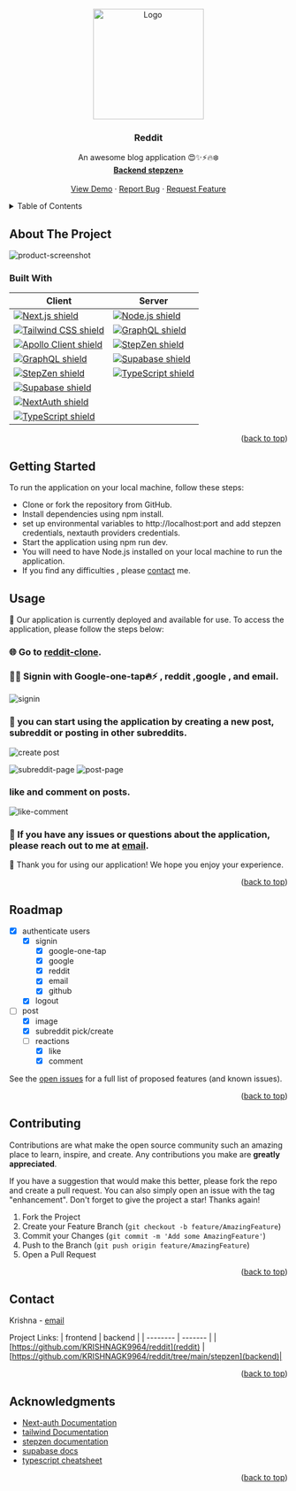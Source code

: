 <!-- PROJECT LOGO -->
<br />
<div align="center" >
  <a href="https://reddit-lime.vercel.app/" >
    <img src="public/assets/Reddit_Mark_OnWhite.svg" alt="Logo" width="200" height="200">
  </a>
<h3 align="center">Reddit</h3>

  <p align="center">
    An awesome blog application 😍✨⚡🔥❄️
    <br />
    <a href="https://github.com/KRISHNAGK9964/reddit/tree/main/stepzen"><strong>Backend stepzen»</strong></a>
    <br />
    <br />
    <a href="https://github.com/KRISHNAGK9964/reddit#usage">View Demo</a>
    ·
    <a href="https://github.com/KRISHNAGK9964/reddit/issues">Report Bug</a>
    ·
    <a href="https://github.com/KRISHNAGK9964/reddit/issues">Request Feature</a>
  </p>
</div>



<!-- TABLE OF CONTENTS -->
<details>
  <summary>Table of Contents</summary>
  <ol>
    <li>
      <a href="#about-the-project">About The Project</a>
      <ul>
        <li><a href="#built-with">Built With</a></li>
      </ul>
    </li>
    <li><a href="#getting-started">Getting Started</a></li>
    <li><a href="#usage">Usage</a></li>
    <li><a href="#roadmap">Roadmap</a></li>
    <li><a href="#contributing">Contributing</a></li>
    <li><a href="#contact">Contact</a></li>
    <li><a href="#acknowledgments">Acknowledgments</a></li>
  </ol>
</details>



<!-- ABOUT THE PROJECT -->
## About The Project

![product-screenshot](./public/assets/product.png)

### Built With

| Client | Server |
|------------------------------------------------------------------------------------|--------------------------------------------------------------------------------|
| [![Next.js shield][nextjs-shield]][nextjs-url]  | [![Node.js shield][nodejs-shield]][nodejs-url] |
[![Tailwind CSS shield][tailwind-css-shield]][tailwind-css-url] | [![GraphQL shield][graphql-shield]][graphql-url] |
[![Apollo Client shield][apollo-client-shield]][apollo-client-url] | [![StepZen shield][stepzen-shield]][stepzen-url] |
[![GraphQL shield][graphql-shield]][graphql-url] | [![Supabase shield][supabase-shield]][supabase-url] |
[![StepZen shield][stepzen-shield]][stepzen-url] |  [![TypeScript shield][typescript-shield]][typescript-url]  |
[![Supabase shield][supabase-shield]][supabase-url] |
[![NextAuth shield][nextauth-shield]][nextauth-url] | 
[![TypeScript shield][typescript-shield]][typescript-url]|





<p align="right">(<a href="#readme">back to top</a>)</p>



<!-- GETTING STARTED -->
## Getting Started

To run the application on your local machine, follow these steps:

- Clone or fork the repository from GitHub.
- Install dependencies using npm install.
- set up environmental variables to http://localhost:port and add stepzen credentials, nextauth providers credentials.
- Start the application using npm run dev.
- You will need to have Node.js installed on your local machine to run the application.
- If you find any difficulties , please [contact](#contact) me.

<!-- USAGE EXAMPLES -->
## Usage

🚀 Our application is currently deployed and available for use. To access the application, please follow the steps below:

### 🌐 Go to [reddit-clone].

### 🙋‍♀️ Signin with Google-one-tap🔥⚡ , reddit ,google , and email.

![signin](./public/assets/auth.png)

### 💬 you can start using the application by creating a new post, subreddit or posting in other subreddits.

![create post](./public/assets/create-post.png)

![subreddit-page](./public/assets/subreddit.png)
![post-page](./public/assets/post.png)

### like and comment on posts.

![like-comment](./public/assets/like-comment.png)

### 📧 If you have any issues or questions about the application, please reach out to me at [email].

🎉 Thank you for using our application! We hope you enjoy your experience.
<p align="right">(<a href="#readme">back to top</a>)</p>


<!-- ROADMAP -->
## Roadmap

- [x] authenticate users
    - [x] signin
        - [x] google-one-tap
        - [x] google
        - [x] reddit
        - [x] email
        - [x] github
    - [x] logout
- [ ] post
    - [x] image
    - [x] subreddit pick/create
    - [ ] reactions
        - [x] like
        - [x] comment

See the [open issues](https://github.com/KRISHNAGK9964/reddit/issues) for a full list of proposed features (and known issues).

<p align="right">(<a href="#readme">back to top</a>)</p>



<!-- CONTRIBUTING -->
## Contributing

Contributions are what make the open source community such an amazing place to learn, inspire, and create. Any contributions you make are **greatly appreciated**.

If you have a suggestion that would make this better, please fork the repo and create a pull request. You can also simply open an issue with the tag "enhancement".
Don't forget to give the project a star! Thanks again!

1. Fork the Project
2. Create your Feature Branch (`git checkout -b feature/AmazingFeature`)
3. Commit your Changes (`git commit -m 'Add some AmazingFeature'`)
4. Push to the Branch (`git push origin feature/AmazingFeature`)
5. Open a Pull Request

<p align="right">(<a href="#readme">back to top</a>)</p>


<!-- CONTACT -->
## Contact

Krishna -  [email](email)

Project Links: 
| frontend | backend |
| -------- | ------- |
|[https://github.com/KRISHNAGK9964/reddit](reddit) | [https://github.com/KRISHNAGK9964/reddit/tree/main/stepzen](backend)|

<p align="right">(<a href="#readme">back to top</a>)</p>



<!-- ACKNOWLEDGMENTS -->
## Acknowledgments

* [Next-auth Documentation](https://next-auth.js.org/getting-started/introduction)
* [tailwind Documentation](https://tailwindcss.com/docs/installation)
* [stepzen documentation](https://stepzen.com/docs)
* [supabase docs](https://supabase.com/docs)
* [typescript cheatsheet](https://react-typescript-cheatsheet.netlify.app/docs/basic/setup)

<p align="right">(<a href="#readme">back to top</a>)</p>



<!-- MARKDOWN LINKS & IMAGES -->
<!-- https://www.markdownguide.org/basic-syntax/#reference-style-links -->
[contributors-shield]: https://img.shields.io/github/contributors/github_username/repo_name.svg?style=for-the-badge
[contributors-url]: https://github.com/github_username/repo_name/graphs/contributors
[forks-shield]: https://img.shields.io/github/forks/github_username/repo_name.svg?style=for-the-badge
[forks-url]: https://github.com/github_username/repo_name/network/members
[stars-shield]: https://img.shields.io/github/stars/github_username/repo_name.svg?style=for-the-badge
[stars-url]: https://github.com/github_username/repo_name/stargazers
[issues-shield]: https://img.shields.io/github/issues/github_username/repo_name.svg?style=for-the-badge
[issues-url]: https://github.com/github_username/repo_name/issues
[license-shield]: https://img.shields.io/github/license/github_username/repo_name.svg?style=for-the-badge
[license-url]: https://github.com/github_username/repo_name/blob/master/LICENSE.txt
[linkedin-shield]: https://img.shields.io/badge/-LinkedIn-black.svg?style=for-the-badge&logo=linkedin&colorB=555
[linkedin-url]: https://linkedin.com/in/linkedin_username
[product-screenshot]: images/screenshot.png
[Next.js]: https://img.shields.io/badge/next.js-000000?style=for-the-badge&logo=nextdotjs&logoColor=white
[Next-url]: https://nextjs.org/
[React.js]: https://img.shields.io/badge/React-20232A?style=for-the-badge&logo=react&logoColor=61DAFB
[React-url]: https://reactjs.org/

[chatService]: https://github.com/KRISHNAGK9964/chatService
[imessage]: https://imessage-inky.vercel.app/
[email]: Kkrishna22572@gmail.com
[reddit-clone]: https://reddit-lime.vercel.app/
[reddit]: https://github.com/KRISHNAGK9964/reddit/
[backend]: https://github.com/KRISHNAGK9964/reddit/tree/main/stepzen

[Bootstrap.com]: https://img.shields.io/badge/Bootstrap-563D7C?style=for-the-badge&logo=bootstrap&logoColor=white
[Bootstrap-url]: https://getbootstrap.com

[nextjs-shield]: https://img.shields.io/badge/Next.js-v12.0.7-black?style=for-the-badge&logo=next.js&logoColor=white&color=0076C1&labelColor=000000
[nextjs-url]: https://nextjs.org/

[chakra-shield]: https://img.shields.io/badge/Chakra_UI-v1.6.7-blue?style=for-the-badge&logo=chakra-ui&logoColor=white&color=319795&labelColor=000000
[chakra-url]: https://chakra-ui.com/

[prisma-shield]: https://img.shields.io/badge/Prisma-v3.9.2-purple?style=for-the-badge&logo=prisma&logoColor=white&color=5B00D5&labelColor=000000
[prisma-url]: https://www.prisma.io/

[apollo-shield]: https://img.shields.io/badge/Apollo_GraphQL-v3.5.0-pink?style=for-the-badge&logo=apollo-graphql&logoColor=white&color=311C87&labelColor=000000
[apollo-url]: https://www.apollographql.com/

[mongodb-shield]: https://img.shields.io/badge/MongoDB-v5.0-green?style=for-the-badge&logo=mongodb&logoColor=white&color=47A248&labelColor=000000
[mongodb-url]: https://www.mongodb.com/

[nodejs-shield]: https://img.shields.io/badge/Node.js-v14.18.1-green?style=for-the-badge&logo=node.js&logoColor=white&color=339933&labelColor=000000
[nodejs-url]: https://nodejs.org/

[typescript-shield]: https://img.shields.io/badge/TypeScript-v4.5-blue?style=for-the-badge&logo=typescript&logoColor=white&color=007ACC&labelColor=000000
[typescript-url]: https://www.typescriptlang.org/

[nextauth-shield]: https://img.shields.io/badge/NextAuth-v4.4.0-black?style=for-the-badge&logo=next.js&logoColor=white&color=000000&labelColor=FFFFFF
[nextauth-url]: https://next-auth.js.org/

[tailwind-css-shield]: https://img.shields.io/badge/Tailwind_CSS-v3.0.7-pink?style=for-the-badge&logo=tailwind-css&logoColor=white&color=38B2AC&labelColor=000000
[tailwind-css-url]: https://tailwindcss.com/
[stepzen-shield]: https://img.shields.io/badge/StepZen-v0.12.5-pink?style=for-the-badge&logo=graphql&logoColor=white&color=311C87&labelColor=000000
[stepzen-url]: https://stepzen.com/
[supabase-shield]: https://img.shields.io/badge/Supabase-v1.41.0-pink?style=for-the-badge&logo=supabase&logoColor=white&color=1E40AF&labelColor=000000
[supabase-url]: https://supabase.io/


[graphql-shield]: https://img.shields.io/badge/GraphQL-v15.5.1-pink?style=for-the-badge&logo=graphql&logoColor=white&color=E434AA&labelColor=000000
[graphql-url]: https://graphql.org/


[apollo-client-shield]: https://img.shields.io/badge/Apollo_Client-v3.5.0-pink?style=for-the-badge&logo=apollo-graphql&logoColor=white&color=311C87&labelColor=000000
[apollo-client-url]: https://www.apollographql.com/docs/react/

[apollo-server-shield]: https://img.shields.io/badge/Apollo_Server-v3.5.0-pink?style=for-the-badge&logo=apollo-graphql&logoColor=white&color=311C87&labelColor=000000
[apollo-server-url]: https://www.apollographql.com/docs/apollo-server/
